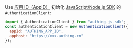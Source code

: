 Use [应用 ID（AppID）](/guides/faqs/get-app-id-and-secret.md) 初始化 [JavaScript/Node.js SDK](/en/reference/sdk-for-node/) 的 `AuthenticationClient`:

```javascript
import { AuthenticationClient } from "authing-js-sdk";
const authenticationClient = new AuthenticationClient({
  appId: "AUTHING_APP_ID",
  appHost: "https://xxx.authing.cn"
});
```
